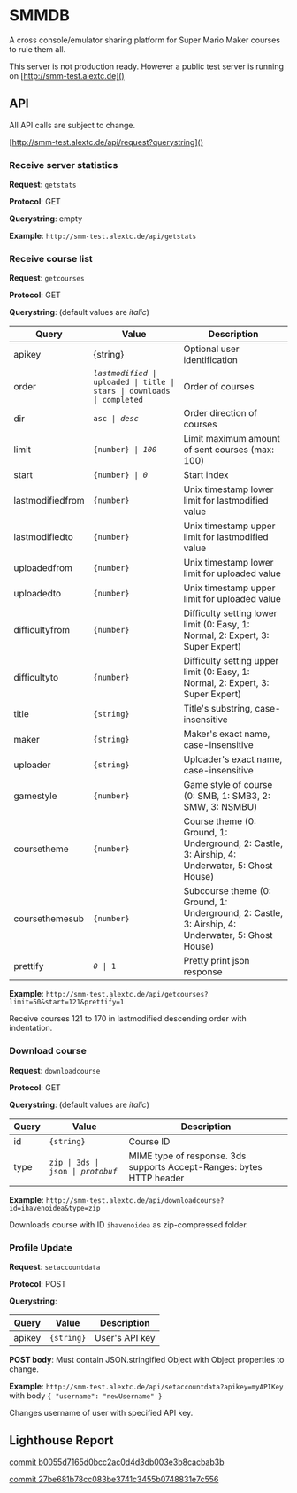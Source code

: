 # SMMDB

A cross console/emulator sharing platform for Super Mario Maker courses to rule them all.

This server is not production ready. However a public test server is running on [http://smm-test.alextc.de]()

## API

All API calls are subject to change.

[http://smm-test.alextc.de/api/request?querystring]()

### Receive server statistics

**Request**: `getstats`

**Protocol**: GET

**Querystring**: empty

**Example**: `http://smm-test.alextc.de/api/getstats`

### Receive course list

**Request**: `getcourses`

**Protocol**: GET

**Querystring**: (default values are *italic*)

| Query | Value | Description |
| --- | --- | --- |
| apikey | {string} | Optional user identification |
| order | *`lastmodified`*` \| uploaded \| title \| stars \| downloads \| completed` | Order of courses |
| dir | `asc \| `*`desc`* | Order direction of courses |
| limit | `{number} \| `*`100`* | Limit maximum amount of sent courses (max: 100) |
| start | `{number} \| `*`0`* | Start index |
| lastmodifiedfrom | `{number}` | Unix timestamp lower limit for lastmodified value |
| lastmodifiedto | `{number}` | Unix timestamp upper limit for lastmodified value |
| uploadedfrom | `{number}` | Unix timestamp lower limit for uploaded value |
| uploadedto | `{number}` | Unix timestamp upper limit for uploaded value |
| difficultyfrom | `{number}` | Difficulty setting lower limit (0: Easy, 1: Normal, 2: Expert, 3: Super Expert) |
| difficultyto | `{number}` | Difficulty setting upper limit (0: Easy, 1: Normal, 2: Expert, 3: Super Expert) |
| title | `{string}` | Title's substring, case-insensitive |
| maker | `{string}` | Maker's exact name, case-insensitive |
| uploader | `{string}` | Uploader's exact name,  case-insensitive |
| gamestyle | `{number}` | Game style of course (0: SMB, 1: SMB3, 2: SMW, 3: NSMBU) |
| coursetheme | `{number}` | Course theme (0: Ground, 1: Underground, 2: Castle, 3: Airship, 4: Underwater, 5: Ghost House) |
| coursethemesub | `{number}` | Subcourse theme (0: Ground, 1: Underground, 2: Castle, 3: Airship, 4: Underwater, 5: Ghost House) |
| prettify | *`0`*` \| 1` | Pretty print json response |

**Example**: `http://smm-test.alextc.de/api/getcourses?limit=50&start=121&prettify=1`

Receive courses 121 to 170 in lastmodified descending order with indentation.

### Download course

**Request**: `downloadcourse`

**Protocol**: GET

**Querystring**: (default values are *italic*)

| Query | Value | Description |
| --- | --- | --- |
| id | `{string}` | Course ID |
| type | `zip \| 3ds \| json \| `*`protobuf`* | MIME type of response. 3ds supports Accept-Ranges: bytes HTTP header |

**Example**: `http://smm-test.alextc.de/api/downloadcourse?id=ihavenoidea&type=zip`

Downloads course with ID `ihavenoidea` as zip-compressed folder.

### Profile Update

**Request**: `setaccountdata`

**Protocol**: POST

**Querystring**:

| Query | Value | Description |
| --- | --- | --- |
| apikey | `{string}` | User's API key |

**POST body**: Must contain JSON.stringified Object with Object properties to change.

**Example**: `http://smm-test.alextc.de/api/setaccountdata?apikey=myAPIKey`
with body `{ "username": "newUsername" }`

Changes username of user with specified API key.

## Lighthouse Report

[commit b0055d7165d0bcc2ac0d4d3db003e3b8cacbab3b](http://htmlpreview.github.io/?https://github.com/Tarnadas/smmdb/blob/master/docs/smm-test.alextc.de_2017-06-29_15-07-06.html)

[commit 27be681b78cc083be3741c3455b0748831e7c556](http://htmlpreview.github.io/?https://github.com/Tarnadas/smmdb/blob/master/docs/smm-test.alextc.de_2017-06-29_14-54-38.html)